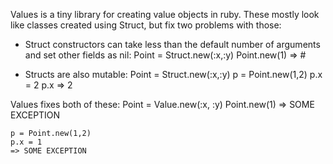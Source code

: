Values is a tiny library for creating value objects in ruby.
These mostly look like classes created using Struct, but fix two problems with those:

- Struct constructors can take less than the default number of arguments and set other fields as nil:
    Point = Struct.new(:x,:y)
    Point.new(1)
    => #<struct Point x=1, y=nil>

- Structs are also mutable:
    Point = Struct.new(:x,:y)
    p = Point.new(1,2)
    p.x = 2
    p.x
    => 2

Values fixes both of these:
    Point = Value.new(:x, :y)
    Point.new(1)
    => SOME EXCEPTION

    p = Point.new(1,2)
    p.x = 1
    => SOME EXCEPTION
